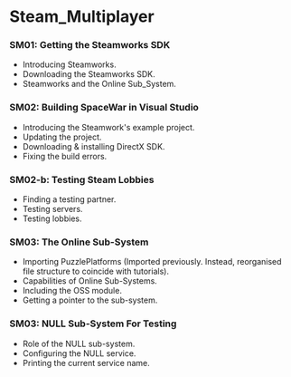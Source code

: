 # Steam_Multiplayer

### SM01: Getting the Steamworks SDK ###

+ Introducing Steamworks.
+ Downloading the Steamworks SDK.
+ Steamworks and the Online Sub_System.

### SM02: Building SpaceWar in Visual Studio ###

+ Introducing the Steamwork's example project.
+ Updating the project.
+ Downloading & installing DirectX SDK.
+ Fixing the build errors.

### SM02-b: Testing Steam Lobbies ###
+ Finding a testing partner.
+ Testing servers.
+ Testing lobbies.

### SM03: The Online Sub-System ###

+ Importing PuzzlePlatforms (Imported previously. Instead, reorganised file structure to coincide with tutorials).
+ Capabilities of Online Sub-Systems.
+ Including the OSS module.
+ Getting a pointer to the sub-system.

### SM03: NULL Sub-System For Testing ###

+ Role of the NULL sub-system.
+ Configuring the NULL service.
+ Printing the current service name.
